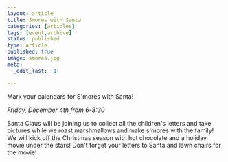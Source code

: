 ```yaml
---
layout: article
title: Smores with Santa
categories: [articles]
tags: [event,archive]
status: published
type: article
published: true
image: smores.jpg
meta:
  _edit_last: '1'

---
```


Mark your calendars for S'mores with Santa!

*Friday, December 4th from 6-8:30*

Santa Claus will be joining us to collect all the children's letters and take pictures while we roast marshmallows and make s'mores with the family! We will kick off the Christmas season with hot chocolate and a holiday movie under the stars! Don't forget your letters to Santa and lawn chairs for the movie!
